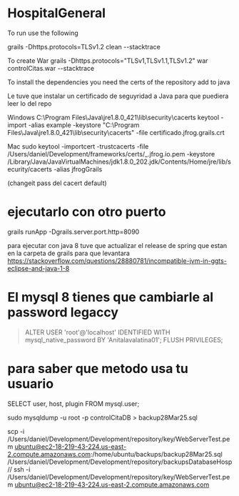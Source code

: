 # HospitalGeneral


To run use the following

grails -Dhttps.protocols=TLSv1.2 clean --stacktrace

To create War
grails -Dhttps.protocols="TLSv1,TLSv1.1,TLSv1.2" war controlCitas.war --stacktrace


To install the dependencies you need the certs of the repository add to java

Le tuve que instalar un certificado de seguyridad a Java para que puediera leer lo del repo

Windows
C:\Program Files\Java\jre1.8.0_421\lib\security\cacerts
keytool -import -alias example -keystore  "C:\Program Files\Java\jre1.8.0_421\lib\security\cacerts" -file certificado.jfrog.grails.crt

Mac
sudo keytool -importcert -trustcacerts -file /Users/daniel/Development/frameworks/certs/_.jfrog.io.pem -keystore /Library/Java/JavaVirtualMachines/jdk1.8.0_202.jdk/Contents/Home/jre/lib/security/cacerts -alias jfrogGrails

(changeit pass del cacert default)

# ejecutarlo con otro puerto
grails runApp -Dgrails.server.port.http=8090


para ejecutar con java 8 tuve que actualizar el release de spring que estan en la carpeta de grails para que levantara
https://stackoverflow.com/questions/28880781/incompatible-jvm-in-ggts-eclipse-and-java-1-8



# El mysql 8 tienes que cambiarle al password legaccy
> ALTER USER 'root'@'localhost' IDENTIFIED WITH mysql_native_password BY 'Anitalavalatina01';
> FLUSH PRIVILEGES;

# para saber que metodo usa tu usuario
SELECT user, host, plugin FROM mysql.user;


sudo mysqldump -u root -p controlCitaDB > backup28Mar25.sql

scp -i /Users/daniel/Development/Development/repository/key/WebServerTest.pem ubuntu@ec2-18-219-43-224.us-east-2.compute.amazonaws.com:/home/ubuntu/backups/backup28Mar25.sql /Users/daniel/Development/Development/repository/backupsDatabaseHosp
// ssh -i /Users/daniel/Development/Development/repository/key/WebServerTest.pem ubuntu@ec2-18-219-43-224.us-east-2.compute.amazonaws.com